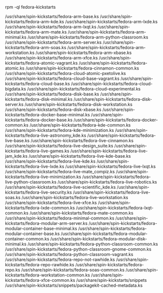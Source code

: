 rpm -ql fedora-kickstarts

/usr/share/spin-kickstarts/fedora-arm-base.ks
/usr/share/spin-kickstarts/fedora-arm-kde.ks
/usr/share/spin-kickstarts/fedora-arm-lxde.ks
/usr/share/spin-kickstarts/fedora-arm-lxqt.ks
/usr/share/spin-kickstarts/fedora-arm-mate.ks
/usr/share/spin-kickstarts/fedora-arm-minimal.ks
/usr/share/spin-kickstarts/fedora-arm-python-classroom.ks
/usr/share/spin-kickstarts/fedora-arm-server.ks
/usr/share/spin-kickstarts/fedora-arm-soas.ks
/usr/share/spin-kickstarts/fedora-arm-workstation.ks
/usr/share/spin-kickstarts/fedora-arm-xbase.ks
/usr/share/spin-kickstarts/fedora-arm-xfce.ks
/usr/share/spin-kickstarts/fedora-atomic-vagrant.ks
/usr/share/spin-kickstarts/fedora-atomic.ks
/usr/share/spin-kickstarts/fedora-cinnamon-common.ks
/usr/share/spin-kickstarts/fedora-cloud-atomic-pxetolive.ks
/usr/share/spin-kickstarts/fedora-cloud-base-vagrant.ks
/usr/share/spin-kickstarts/fedora-cloud-base.ks
/usr/share/spin-kickstarts/fedora-cloud-bigdata.ks
/usr/share/spin-kickstarts/fedora-cloud-experimental.ks
/usr/share/spin-kickstarts/fedora-disk-base.ks
/usr/share/spin-kickstarts/fedora-disk-minimal.ks
/usr/share/spin-kickstarts/fedora-disk-server.ks
/usr/share/spin-kickstarts/fedora-disk-workstation.ks
/usr/share/spin-kickstarts/fedora-disk-xbase.ks
/usr/share/spin-kickstarts/fedora-docker-base-minimal.ks
/usr/share/spin-kickstarts/fedora-docker-base.ks
/usr/share/spin-kickstarts/fedora-docker-common.ks
/usr/share/spin-kickstarts/fedora-kde-common.ks
/usr/share/spin-kickstarts/fedora-kde-minimization.ks
/usr/share/spin-kickstarts/fedora-live-astronomy_kde.ks
/usr/share/spin-kickstarts/fedora-live-base.ks
/usr/share/spin-kickstarts/fedora-live-cinnamon.ks
/usr/share/spin-kickstarts/fedora-live-design_suite.ks
/usr/share/spin-kickstarts/fedora-live-games.ks
/usr/share/spin-kickstarts/fedora-live-jam_kde.ks
/usr/share/spin-kickstarts/fedora-live-kde-base.ks
/usr/share/spin-kickstarts/fedora-live-kde.ks
/usr/share/spin-kickstarts/fedora-live-lxde.ks
/usr/share/spin-kickstarts/fedora-live-lxqt.ks
/usr/share/spin-kickstarts/fedora-live-mate_compiz.ks
/usr/share/spin-kickstarts/fedora-live-minimization.ks
/usr/share/spin-kickstarts/fedora-live-python-classroom.ks
/usr/share/spin-kickstarts/fedora-live-robotics.ks
/usr/share/spin-kickstarts/fedora-live-scientific_kde.ks
/usr/share/spin-kickstarts/fedora-live-security.ks
/usr/share/spin-kickstarts/fedora-live-soas.ks
/usr/share/spin-kickstarts/fedora-live-workstation.ks
/usr/share/spin-kickstarts/fedora-live-xfce.ks
/usr/share/spin-kickstarts/fedora-lxde-common.ks
/usr/share/spin-kickstarts/fedora-lxqt-common.ks
/usr/share/spin-kickstarts/fedora-mate-common.ks
/usr/share/spin-kickstarts/fedora-minimal-common.ks
/usr/share/spin-kickstarts/fedora-modular-arm-server.ks
/usr/share/spin-kickstarts/fedora-modular-container-base-minimal.ks
/usr/share/spin-kickstarts/fedora-modular-container-base.ks
/usr/share/spin-kickstarts/fedora-modular-container-common.ks
/usr/share/spin-kickstarts/fedora-modular-disk-minimal.ks
/usr/share/spin-kickstarts/fedora-python-classroom-common.ks
/usr/share/spin-kickstarts/fedora-python-classroom-gnome-common.ks
/usr/share/spin-kickstarts/fedora-python-classroom-vagrant.ks
/usr/share/spin-kickstarts/fedora-repo-not-rawhide.ks
/usr/share/spin-kickstarts/fedora-repo-rawhide.ks
/usr/share/spin-kickstarts/fedora-repo.ks
/usr/share/spin-kickstarts/fedora-soas-common.ks
/usr/share/spin-kickstarts/fedora-workstation-common.ks
/usr/share/spin-kickstarts/fedora-xfce-common.ks
/usr/share/spin-kickstarts/snippets
/usr/share/spin-kickstarts/snippets/packagekit-cached-metadata.ks
